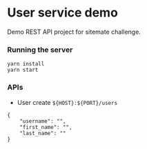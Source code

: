 # User service demo

Demo REST API project for sitemate challenge.


### Running the server
```
yarn install
yarn start

```

### APIs

* User create `${HOST}:${PORT}/users`

``` // request body
{
    "username": "",
    "first_name": "",
    "last_name": ""
}

```
